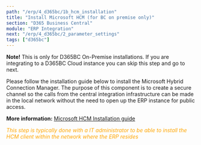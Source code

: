 ```yaml
---
path: "/erp/4_d365bc/1b_hcm_installation"
title: "Install Microsoft HCM (for BC on premise only)"
section: "D365 Business Central"
module: "ERP Integration"
next: "/erp/4_d365bc/2_parameter_settings"
tags: ["d365bc"]
---
```

**Note!** This is only for D365BC On-Premise installations. If you are integrating to a D365BC Cloud instance you can skip this step and go to next.

Please follow the installation guide below to install the Microsoft Hybrid Connection Manager. The purpose of this component is to create a secure channel so the calls from the central integration infrastructure can be made in the local network without the need to open up the ERP instance for public access.

**More information:** [Microsoft HCM Installation guide](https://success.mediusflow.com/documentation/cts-documentation/Cloud-Connectors/General/Microsoft_HCM/ "Microsoft Hybrid Connection Manager - Installation Guide
")

<span style="color:orange">*This step is typically done with a IT administrator to be able to install the HCM client within the  network where the ERP resides*</span>